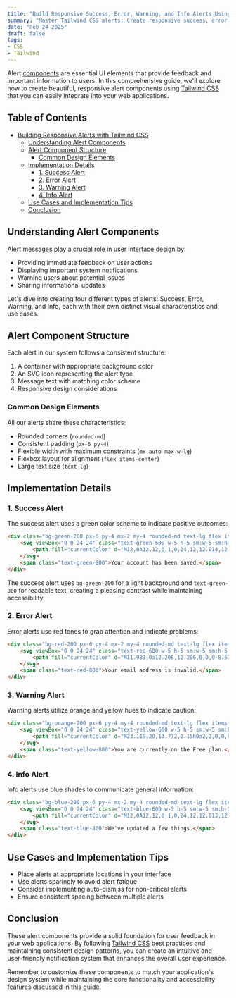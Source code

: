 ```yaml
---
title: "Build Responsive Success, Error, Warning, and Info Alerts Using Tailwind CSS."
summary: "Master Tailwind CSS alerts: Create responsive success, error, warning & info notifications. Complete tutorial with live code examples & best practices"
date: "Feb 24 2025"
draft: false
tags:
- CSS
- Tailwind
---
```


Alert [components](https://tailwindui.com/components) are essential UI elements that provide feedback and important information to users. In this comprehensive guide, we'll explore how to create beautiful, responsive alert components using [Tailwind CSS](https://tailwindcss.com/) that you can easily integrate into your web applications.

## Table of Contents
- [Building Responsive Alerts with Tailwind CSS](#building-responsive-alerts-with-tailwind-css)
  - [Understanding Alert Components](#understanding-alert-components)
  - [Alert Component Structure](#alert-component-structure)
    - [Common Design Elements](#common-design-elements)
  - [Implementation Details](#implementation-details)
    - [1. Success Alert](#1-success-alert)
    - [2. Error Alert](#2-error-alert)
    - [3. Warning Alert](#3-warning-alert)
    - [4. Info Alert](#4-info-alert)
  - [Use Cases and Implementation Tips](#use-cases-and-implementation-tips)
  - [Conclusion](#conclusion)

## Understanding Alert Components

Alert messages play a crucial role in user interface design by:
* Providing immediate feedback on user actions
* Displaying important system notifications
* Warning users about potential issues
* Sharing informational updates

Let's dive into creating four different types of alerts: Success, Error, Warning, and Info, each with their own distinct visual characteristics and use cases.

## Alert Component Structure

Each alert in our system follows a consistent structure:
1. A container with appropriate background color
2. An SVG icon representing the alert type
3. Message text with matching color scheme
4. Responsive design considerations

### Common Design Elements

All our alerts share these characteristics:
* Rounded corners (`rounded-md`)
* Consistent padding (`px-6 py-4`)
* Flexible width with maximum constraints (`mx-auto max-w-lg`)
* Flexbox layout for alignment (`flex items-center`)
* Large text size (`text-lg`)

## Implementation Details

### 1. Success Alert

The success alert uses a green color scheme to indicate positive outcomes:

```html
<div class="bg-green-200 px-6 py-4 mx-2 my-4 rounded-md text-lg flex items-center mx-auto max-w-lg">
    <svg viewBox="0 0 24 24" class="text-green-600 w-5 h-5 sm:w-5 sm:h-5 mr-3">
        <path fill="currentColor" d="M12,0A12,12,0,1,0,24,12,12.014,12.014,0,0,0,12,0Zm6.927,8.2-6.845,9.289a1.011,1.011,0,0,1-1.43.188L5.764,13.769a1,1,0,1,1,1.25-1.562l4.076,3.261,6.227-8.451A1,1,0,1,1,18.927,8.2Z"></path>
    </svg>
    <span class="text-green-800">Your account has been saved.</span>
</div>
```

The success alert uses `bg-green-200` for a light background and `text-green-800` for readable text, creating a pleasing contrast while maintaining accessibility.

### 2. Error Alert

Error alerts use red tones to grab attention and indicate problems:

```html
<div class="bg-red-200 px-6 py-4 mx-2 my-4 rounded-md text-lg flex items-center mx-auto max-w-lg">
    <svg viewBox="0 0 24 24" class="text-red-600 w-5 h-5 sm:w-5 sm:h-5 mr-3">
        <path fill="currentColor" d="M11.983,0a12.206,12.206,0,0,0-8.51,3.653A11.8,11.8,0,0,0,0,12.207A11.779,11.779,0,0,0,11.8,24h.214A12.111,12.111,0,0,0,24,11.791h0A11.766,11.766,0,0,0,11.983,0ZM10.5,16.542a1.476,1.476,0,0,1,1.449-1.53h.027a1.527,1.527,0,0,1,1.523,1.47,1.475,1.475,0,0,1-1.449,1.53h-.027A1.529,1.529,0,0,1,10.5,16.542ZM11,12.5v-6a1,1,0,0,1,2,0v6a1,1,0,1,1-2,0Z"></path>
    </svg>
    <span class="text-red-800">Your email address is invalid.</span>
</div>
```

### 3. Warning Alert

Warning alerts utilize orange and yellow hues to indicate caution:

```html
<div class="bg-orange-200 px-6 py-4 my-4 rounded-md text-lg flex items-center mx-auto max-w-lg">
    <svg viewBox="0 0 24 24" class="text-yellow-600 w-5 h-5 sm:w-5 sm:h-5 mr-3">
        <path fill="currentColor" d="M23.119,20,13.772,2.15h0a2,2,0,0,0-3.543,0L.881,20a2,2,0,0,0,1.772,2.928H21.347A2,2,0,0,0,23.119,20ZM11,8.423a1,1,0,0,1,2,0v6a1,1,0,1,1-2,0Zm1.05,11.51h-.028a1.528,1.528,0,0,1-1.522-1.47,1.476,1.476,0,0,1,1.448-1.53h.028A1.527,1.527,0,0,1,13.5,18.4,1.475,1.475,0,0,1,12.05,19.933Z"></path>
    </svg>
    <span class="text-yellow-800">You are currently on the Free plan.</span>
</div>
```

### 4. Info Alert

Info alerts use blue shades to communicate general information:

```html
<div class="bg-blue-200 px-6 py-4 mx-2 my-4 rounded-md text-lg flex items-center mx-auto max-w-lg">
    <svg viewBox="0 0 24 24" class="text-blue-600 w-5 h-5 sm:w-5 sm:h-5 mr-3">
        <path fill="currentColor" d="M12,0A12,12,0,1,0,24,12,12.013,12.013,0,0,0,12,0Zm.25,5a1.5,1.5,0,1,1-1.5,1.5A1.5,1.5,0,0,1,12.25,5ZM14.5,18.5h-4a1,1,0,0,1,0-2h.75a.25.25,0,0,0,.25-.25v-4.5a.25.25,0,0,0-.25-.25H10.5a1,1,0,0,1,0-2h1a2,2,0,0,1,2,2v4.75a.25.25,0,0,0,.25.25h.75a1,1,0,1,1,0,2Z"></path>
    </svg>
    <span class="text-blue-800">We've updated a few things.</span>
</div>
```

## Use Cases and Implementation Tips

* Place alerts at appropriate locations in your interface
* Use alerts sparingly to avoid alert fatigue
* Consider implementing auto-dismiss for non-critical alerts
* Ensure consistent spacing between multiple alerts

## Conclusion

These alert components provide a solid foundation for user feedback in your web applications. By following [Tailwind CSS](https://tailwindcss.com/) best practices and maintaining consistent design patterns, you can create an intuitive and user-friendly notification system that enhances the overall user experience.

Remember to customize these components to match your application's design system while maintaining the core functionality and accessibility features discussed in this guide.